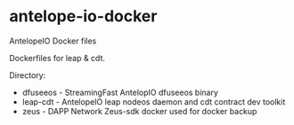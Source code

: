 # antelope-io-docker
AntelopeIO Docker files

Dockerfiles for leap & cdt.

Directory:
- dfuseeos - StreamingFast AntelopIO dfuseeos binary
- leap-cdt - AntelopeIO leap nodeos daemon and cdt contract dev toolkit
- zeus - DAPP Network Zeus-sdk docker used for docker backup